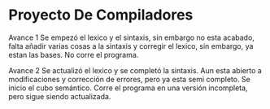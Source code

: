 # Proyecto De Compiladores

Avance 1
Se empezó el lexico y el sintaxis, sin embargo no esta acabado, falta añadir
varias cosas a la sintaxis y corregir el lexico, sin embargo, ya estan las bases.
No corre el programa.

Avance 2
Se actualizó el lexico y se completó la sintaxis. Aun esta abierto a modificaciones
y corrección de errores, pero ya esta semi completo. Se inicio el cubo semántico.
Corre el programa en una versión incompleta, pero sigue siendo actualizada.